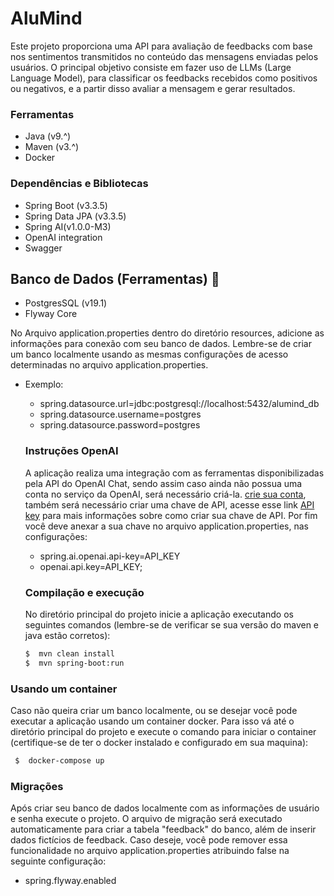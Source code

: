 # AluMind
Este projeto proporciona uma API para avaliação de feedbacks com base nos sentimentos transmitidos no conteúdo das mensagens enviadas pelos usuários. O principal objetivo consiste em fazer uso de LLMs (Large Language Model), para classificar os feedbacks recebidos como positivos ou negativos, e a partir disso avaliar a mensagem e gerar resultados.
  ### Ferramentas
  - Java (v9.^)
  - Maven (v3.^)
  - Docker
  ### Dependências e Bibliotecas
  -  Spring Boot (v3.3.5)
  -  Spring Data JPA (v3.3.5)
  -  Spring AI(v1.0.0-M3)
  - OpenAI integration
  - Swagger
## Banco de Dados (Ferramentas) :bank:
- PostgresSQL (v19.1)
- Flyway Core

No Arquivo application.properties dentro do diretório resources, adicione as informações para conexão com seu banco de dados. Lembre-se de criar um banco localmente usando as mesmas configurações de acesso determinadas no arquivo application.properties.
- Exemplo:
    - spring.datasource.url=jdbc:postgresql://localhost:5432/alumind_db
    - spring.datasource.username=postgres
    - spring.datasource.password=postgres
      
  ### Instruções OpenAI
  A aplicação realiza uma integração com as ferramentas disponibilizadas pela API do OpenAI Chat, sendo assim caso ainda não possua uma conta no serviço da OpenAI, será necessário criá-la. [crie sua conta](https://auth.openai.com/authorize?audience=https%3A%2F%2Fapi.openai.com%2Fv1&auth0Client=eyJuYW1lIjoiYXV0aDAtc3BhLWpzIiwidmVyc2lvbiI6IjEuMjEuMCJ9&client_id=DRivsnm2Mu42T3KOpqdtwB3NYviHYzwD&device_id=9076a0de-c5c3-43cb-9b24-c91f82566242&issuer=https%3A%2F%2Fauth.openai.com&max_age=0&nonce=dWwwOXlHaHpXaXA0TjYwdERvY25icWVJMzd2ZVhFVU9TZTg3RjBzSTJkZw%3D%3D&redirect_uri=https%3A%2F%2Fplatform.openai.com%2Fauth%2Fcallback&response_mode=query&response_type=code&scope=openid+profile+email+offline_access&screen_hint=signup&state=Q0VON21QRjZWakdhUEJMRUJPVkJ2ZHI0fnFUSEc5STh2N1BiNHJZbUtnVQ%3D%3D&flow=treatment), também será necessário criar uma chave de API, acesse esse link [API key](https://platform.openai.com/api-keys) para mais informações sobre como criar sua chave de API. Por fim você deve anexar a sua chave no arquivo application.properties, nas configurações:
    - spring.ai.openai.api-key=API_KEY
    -  openai.api.key=API_KEY;
  ### Compilação e execução
  No diretório principal do projeto inicie a aplicação executando os seguintes comandos (lembre-se de verificar se sua versão do maven e java estão corretos): 
  ```bash
  $  mvn clean install
  $  mvn spring-boot:run
  ```
### Usando um container
Caso não queira criar um banco localmente, ou se desejar você pode executar a aplicação usando um container docker. Para isso vá até o diretório principal do projeto e execute 
o comando para iniciar o container (certifique-se de ter o docker instalado e configurado em sua maquina):
 ```bash
  $  docker-compose up
  ```
### Migrações
Após criar seu banco de dados localmente com as informações de usuário e senha execute o projeto. O arquivo de migração será executado automaticamente para criar a tabela "feedback" do banco, além de inserir dados fictícios de feedback. Caso deseje, você pode remover essa funcionalidade no arquivo application.properties atribuindo false na seguinte configuração:
  - spring.flyway.enabled


  



